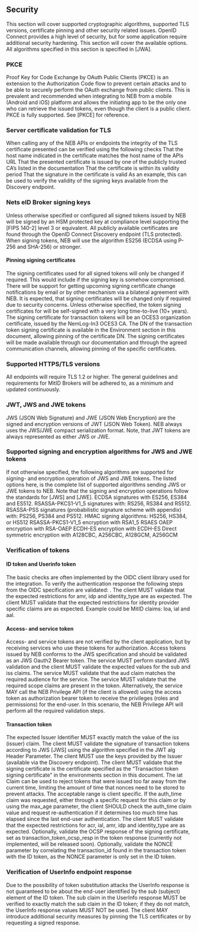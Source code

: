 ## Security
This section will cover supported cryptographic algorithms, supported TLS versions, certificate pinning and other security related issues.
OpenID Connect provides a high level of security, but for some application require additional security hardening. This section will cover the available options.
All algorithms specified in this section is specified in [JWA].

### PKCE
Proof Key for Code Exchange by OAuth Public Clients (PKCE) is an extension to the Authorization Code flow to prevent certain attacks and to be able to securely perform the OAuth exchange from public clients.
This is prevalent and recommended when integrating to NEB from a mobile (Android and iOS) platform and allows the initiating app to be the only one who can retrieve the issued tokens, even though the client is a public client.
PKCE is fully supported. See [PKCE] for reference.

### Server certificate validation for TLS
When calling any of the NEB APIs or endpoints the integrity of the TLS certificate presented can be verified using the following checks
That the host name indicated in the certificate matches the host name of the APIs URL
That the presented certificate is issued by one of the publicly trusted CA’s listed in the documentation
That the certificate is within its validity period
That the signature in the certificate is valid
As an example, this can be used to verify the validity of the signing keys available from the Discovery endpoint.

### Nets eID Broker signing keys
Unless otherwise specified or configured all signed tokens issued by NEB will be signed by an HSM protected key at compliance level supporting the [FIPS 140-2] level 3 or equivalent.
All publicly available certificates are found through the OpenID Connect Discovery endpoint (TLS protected).
When signing tokens, NEB will use the algorithm ES256 (ECDSA using P-256 and SHA-256) or stronger.

#### Pinning signing certificates
The signing certificates used for all signed tokens will only be changed if required. This would include if the signing key is somehow compromised.
There will be support for getting upcoming signing certificate change notifications by email or by other mechanism via a bilateral agreement with NEB. It is expected, that signing certificates will be changed only if required due to security concerns.
Unless otherwise specified, the token signing certificates for will be self-signed with a very long time-to-live (10+ years).
The signing certificate for transaction tokens will be an OCES3 organization certificate, issued by the NemLog-In3 OCES3 CA. The DN of the transaction token signing certificate is available in the Environment section in this document, allowing pinning of the certificate DN.
The signing certificates will be made available through our documentation and through the agreed communication channels, allowing pinning of the specific certificates.

### Supported HTTPS/TLS versions
All endpoints will require TLS 1.2 or higher.
The general guidelines and requirements for MitID Brokers will be adhered to, as a minimum and updated continuously.

### JWT, JWS and JWE tokens
JWS (JSON Web Signature) and JWE (JSON Web Encryption) are the signed and encryption versions of JWT (JSON Web Token).
NEB always uses the JWS/JWE compact serialization format.
Note, that JWT tokens are always represented as either JWS or JWE.

### Supported signing and encryption algorithms for JWS and JWE tokens
If not otherwise specified, the following algorithms are supported for signing- and encryption operation of JWS and JWE tokens.
The listed options here, is the complete list of supported algorithms sending JWS or JWE tokens to NEB.
Note that the signing and encryption operations follow the standards for [JWS] and [JWE].
ECDSA signatures with ES256, ES384 and ES512.
RSASSA-PKCS1-V1_5 signatures with: RS256, RS384 and RS512.
RSASSA-PSS signatures (probabilistic signature scheme with appendix) with: PS256, PS384 and PS512.
HMAC signing algorithms: HS256, HS384, or HS512
RSASSA-PKCS1-V1_5 encryption with RSA1_5
RSAES OAEP encryption with RSA-OAEP
ECDH-ES encryption with ECDH-ES
Direct symmetric encryption with A128CBC, A256CBC, A128GCM, A256GCM

### Verification of tokens

#### ID token and Userinfo token
The basic checks are often implemented by the OIDC client library used for the integration.
To verify the authentication response the following steps from the OIDC specification are validated: .
The client MUST validate that the expected restrictions for amr, idp and identity_type are as expected.
The client MUST validate that the expected restrictions for identity provider specific claims are as expected. Example could be MitID claims: loa, ial and aal.

#### Access- and service token
Access- and service tokens are not verified by the client application, but by receiving services who use these tokens for authorization.
Access tokens issued by NEB conforms to the JWS specification and should be validated as an JWS Oauth2 Bearer token.
The service MUST perform standard JWS validation and the client MUST validate the expected values for the sub and iss claims.
The service MUST validate that the aud claim matches the required audience for the service.
The service MUST validate that the required scope claims are present in the token.
Alternatively, the service MAY call the NEB Privilege API (if the client is allowed) using the access token as authorization bearer token to receive the privileges (roles and permissions) for the end-user. In this scenario, the NEB Privilege API will perform all the required validation steps.

#### Transaction token
The expected Issuer Identifier MUST exactly match the value of the iss (issuer) claim.
The client MUST validate the signature of transaction tokens according to JWS [JWS] using the algorithm specified in the JWT alg Header Parameter. The client MUST use the keys provided by the Issuer (available via the Discovery endpoint).
The client MUST validate that the signing certificate is the certificate specified as the “Transaction token signing certificate” in the environments section in this document.
The iat Claim can be used to reject tokens that were issued too far away from the current time, limiting the amount of time that nonces need to be stored to prevent attacks. The acceptable range is client specific.
If the auth_time claim was requested, either through a specific request for this claim or by using the max_age parameter, the client SHOULD check the auth_time claim value and request re-authentication if it determines too much time has elapsed since the last end-user authentication.
The client MUST validate that the expected restrictions for acr, ial, amr, idp and identity_type are as expected.
Optionally, validate the OCSP response of the signing certificate, set as transaction_token_ocsp_resp in the token response (currently not implemented, will be released soon).
Optionally, validate the NONCE parameter by correlating the transaction_id found in the transaction token with the ID token, as the NONCE parameter is only set in the ID token.

### Verification of UserInfo endpoint response
Due to the possibility of token substitution attacks the UserInfo response is not guaranteed to be about the end-user identified by the sub (subject) element of the ID token. The sub claim in the UserInfo response MUST be verified to exactly match the sub claim in the ID token; if they do not match, the UserInfo response values MUST NOT be used.
The client MAY introduce additional security measures by pinning the TLS certificates or by requesting a signed response.
